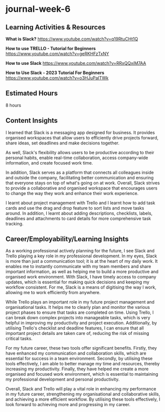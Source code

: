 # journal-week-6

## Learning Activities & Resources
**What is Slack?**  https://www.youtube.com/watch?v=q19RtuCHt1Q

**How to use TRELLO - Tutorial for Beginners** https://www.youtube.com/watch?v=geRKHFzTxNY


**How to use Slack** https://www.youtube.com/watch?v=RRxQQxiM7AA

**How to Use Slack - 2023 Tutorial For Beginners** https://www.youtube.com/watch?v=o3HJuPaITWk



## Estimated Hours
8 hours

## Content Insights

I learned that Slack is a messaging app designed for business. It provides organised workspaces that allow users to efficiently drive projects forward, share ideas, set deadlines and make decisions together.

As well, Slack's flexibility allows users to be productive according to their personal habits, enable real-time collaboration, access company-wide information, and create focused work time.

In addition, Slack serves as a platform that connects all colleagues inside and outside the company, facilitating better communication and ensuring that everyone stays on top of what's going on at work. Overall, Slack strives to provide a collaborative and organised workspace that encourages users to change the way they work and enhance their work experience.

I learnt about project management with Trello and I learnt how to add task cards and use the drag and drop feature to sort lists and move tasks around. In addition, I learnt about adding descriptions, checklists, labels, deadlines and attachments to card details for more comprehensive task tracking.


## Career/Employability/Learning Insights

As a working professional actively planning for the future, I see Slack and Trello playing a key role in my professional development. In my eyes, Slack is more than just a communication tool; it is at the heart of my daily work. It enables me to instantly communicate with my team members and share important information, as well as helping me to build a more productive and organised work environment. With Slack, I have timely access to company updates, which is essential for making quick decisions and keeping my workflow consistent. For me, Slack is a means of digitising the way I work, allowing me to work efficiently from anywhere.

While Trello plays an important role in my future project management and organisational tasks. It helps me to clearly plan and monitor the various project phases to ensure that tasks are completed on time. Using Trello, I can break down complex projects into manageable tasks, which is very helpful in improving my productivity and project execution. Additionally, by utilising Trello's checklist and deadline features, I can ensure that all important project details are taken care of, reducing the risk of missing critical tasks.

For my future career, these two tools offer significant benefits. Firstly, they have enhanced my communication and collaboration skills, which are essential for success in a team environment. Secondly, by utilising these tools effectively, I am able to better manage my time and resources, thereby increasing my productivity. Finally, they have helped me create a more organised and focused work environment, which is essential to maintaining my professional development and personal productivity.

Overall, Slack and Trello will play a vital role in enhancing my performance in my future career, strengthening my organisational and collaborative skills, and achieving a more efficient workflow. By utilising these tools effectively, I look forward to achieving more and progressing in my career.
